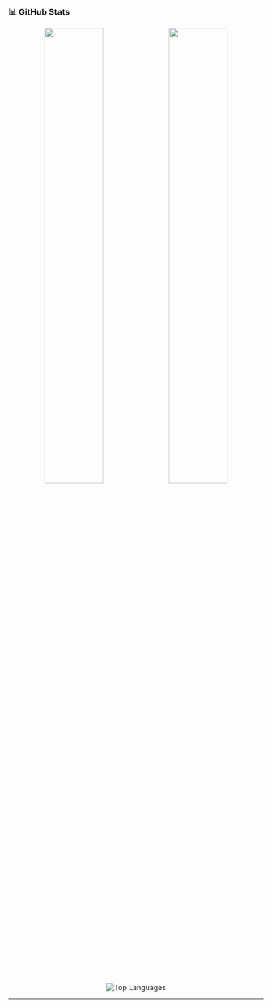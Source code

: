 
### 📊 GitHub Stats

<p align="center">
  <img src="https://github-readme-stats.vercel.app/api?username=KhandokarSahaf&show_icons=true&theme=tokyonight" width="48%" />
  <img src="https://streak-stats.demolab.com?user=KhandokarSahaf&theme=tokyonight&hide_border=true" width="48%"/>
</p>

<p align="center">
  <img src="https://github-readme-stats.vercel.app/api/top-langs/?username=KhandokarSahaf&theme=tokyonight&layout=compact" alt="Top Languages" />
</p>

---
